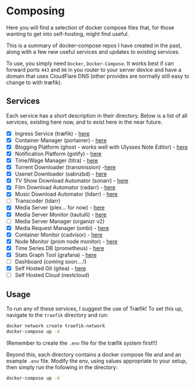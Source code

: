 # Composing

Here you will find a selection of docker compose files that, for those wanting to get into self-hosting, might find useful.

This is a summary of docker-compose repos I have created in the past, along with a few new useful services and updates to existing services.

To use, you simply need `Docker`, `Docker-Compose`. It works best if can forward ports `443` and `80` in you router to your server device and have a domain that uses CloudFlare DNS (other provides are normally still easy to change to with træfik).

## Services

Each service has a short description in their directory. Below is a list of all services, existing here now, and to exist here in the near future.

- [X] Ingress Service (træfik) - [here](traefik/)
- [X] Container Manager (portainer) - [here](portainer/)
- [X] Blogging Platform (ghost - works well with Ulysses Note Editor) - [here](ghost/)
- [X] Notification Platform (gotify) - [here](gotify/)
- [X] Time/Wage Manager (titra) - [here](titra/)
- [X] Torrent Downloader (transmission) -[here](download/)
- [X] Usenet Downloader (sabnzbd) - [here](download/)
- [X] TV Show Download Automator (sonarr) - [here](media/)
- [X] Film Download Automator (radarr) - [here](media/)
- [X] Music Download Automator (lidarr) - [here](media/)
- [ ] Transcoder (tdarr)
- [X] Media Server (plex... for now) - [here](plex/)
- [X] Media Server Monitor (tautulli) - [here](plex/)
- [ ] Media Server Manager (organizr v2)
- [X] Media Request Manager (ombi) - [here](media/)
- [X] Container Monitor (cadvisor) - [here](monitoring/)
- [X] Node Monitor (prom node monitor) - [here](monitoring/)
- [X] Time Series DB (prometheus) - [here](monitoring/)
- [X] Stats Graph Tool (grafana) - [here](monitoring/)
- [ ] Dashboard (coming soon....!)
- [X] Self Hosted Git (gitea) - [here](gitea/)
- [ ] Self Hosted Cloud (nextcloud)

## Usage

To run any of these services, I suggest the use of Træfik! To set this up, navigate to the `traefik` directory and run:

```bash
docker network create traefik-network
docker-compose up -d
```

(Remember to create the `.env` file for the træfik system first!!)

Beyond this, each directory contains a docker compose file and and an example `.env` file. Modify the env, using values appropriate to your setup, then simply run the following in the directory:

```bash
docker-compose up -d
```